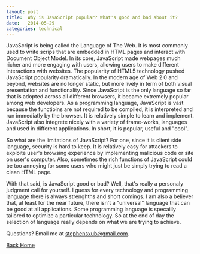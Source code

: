 ```yaml
---
layout: post
title:  Why is JavaScript popular? What's good and bad about it?
date:   2014-05-29
categories: technical
---
```


JavaScript is being called the Language of The Web. It is most commonly used to write scrips that are embedded in HTML pages and interact with Document Object Model. In its core, JavaScript made webpages much richer and more engaging with users, allowing users to make different interactions with websites. The popularity of HTML5 technology pushed JavaScript popularity dramatically. In the modern age of Web 2.0 and beyond, websites are no longer static, but more lively in term of both visual presentation and functionality. Since JavaScript is the only language so far that is adopted across all different browsers, it became extremely popular among web developers. As a programming language, JavaScript is vast because the functioins are not required to be compiled, it is interpreted and run immediatly by the browser. It is relatively simple to learn and implement. JavaScript also integrete nicely with a variety of frame-works, languages and used in different applications. In short, it is popular, useful and "cool".

So what are the limitations of JavaScript? For one, since it is client side language, security is hard to keep. It is relatively easy for attackers to exploite user's browsing experience by implementing malicious code or site on user's computer. Also, sometimes the rich functions of JavaScript could be too annoying for some users who might just be simply trying to read a clean HTML page.

With that said, is JavaScript good or bad? Well, that's really a personaly judgment call for yourself. I guess for every technology and programming language there is always strenghths and short comings. I am also a believer that, at least for the near future, there isn't a "universal" language that can be good at all applications. Some programming language is specailly tailored to optimize a particular technology. So at the end of day the selection of language really depends on what we are trying to achieve.

Questions? Email me at stephensxub@gmail.com.

 <a href="{{ site.url }}/index.html">Back Home</a>